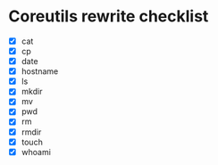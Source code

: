 # Coreutils rewrite checklist

- [x] cat
- [x] cp
- [x] date
- [x] hostname
- [x] ls
- [x] mkdir
- [x] mv
- [x] pwd
- [x] rm
- [x] rmdir
- [x] touch
- [x] whoami